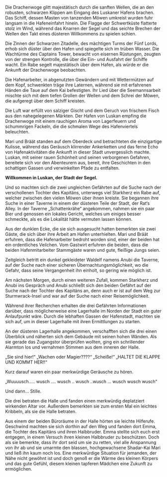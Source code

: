 Die Drachenwoge glitt majestätisch durch die sanften Wellen, die an den robusten, schwarzen Klippen am Eingang des Luskaner Hafens brachen. Das Schiff, dessen Masten von tanzenden Möwen umkreist wurden fuhr langsam in die Hafeneinfahrt hinein. Die Flagge der Schwertküste flatterte stolz im Wind, während das Knarren der Segel und das seichte Brechen der Wellen den Takt eines düsteren Willkommens zu spielen schien.

Die Zinnen der Schwarzen Zitadelle, des mächtigen Turms der Fünf Lords, erhob sich düster über den Hafen und spiegelte sich im trüben Wasser. Die Wachtürme des Captains Tower, bewacht von eisernen Rüstungen, zeugten von der strengen Kontrolle, die über die Ein- und Ausfahrt der Schiffe wacht. Ein Rabe segelt majestätisch über dem Hafen, als würde er die Ankunft der Drachenwoge beobachten.

Die Hafenarbeiter, in abgenutzten Gewändern und mit Wettermützen auf dem Kopf, schwenkten träge ihre Laternen, während sie mit erfahrenen Händen die Taue auf dem Kai befestigten. Ihr Lied über die Seemannsarbeit mischte sich mit dem tiefen Grollen der Wellen und dem Schrei der Möwen, die aufgeregt über dem Schiff kreisten.

Die Luft war erfüllt von salziger Gischt und dem Geruch von frischem Fisch aus den nahegelegenen Märkten. Der Hafen von Luskan empfing die Drachenwoge mit einem rauchigen Aroma von Lagerfeuern und schummrigen Fackeln, die die schmalen Wege des Hafenviertels beleuchten.

Mari und Bräät standen auf dem Oberdeck und betrachteten die einzigartige Kulisse, während das Geräusch klirrender Ankerketten und das ferne Echo von Hafenaktivitäten die Ankunft in dieser Stadt unvergesslich machte. Luskan, mit seiner rauen Schönheit und seinen verborgenen Gefahren, bereitete sich vor den Abenteurern aus, bereit, ihre Geschichten in den schattigen Gassen und verwinkelten Pfade zu entfalten.

**Willkommen in Luskan, der Stadt der Segel.**

Und so machten sich die zwei ungleichen Gefährten auf die Suche nach der verschollenen Tochter des Kapitäns, unterwegs viel Starkherz ein Rabe auf, welcher zwischen den vielen Möwen über ihnen kreiste. Sie begannen ihre Suche in einer Taverne in einem der düsteren Teile der Stadt, der Rat‘s Alley. In der Taverne „Schattenkrähe“ angekommen, nahmen sie ein paar Bier und genossen ein lokales Gericht, welches um einiges besser schmeckte, als es die Lokalität hätte vermuten lassen können.

Aus der dunklen Ecke, die sie sich ausgesucht hatten bemerkten sie zwei Gäste, die sich über ihre Arbeit am Hafen unterhielten. Mari und Bräät erfuhren, dass die Hafenarbeiter bedroht worden sind, einer der beiden hat ein ordentliches Veilchen. Vom Gastwirt erfuhren die beiden, dass die beiden Hafenmitarbeiter Stammgäste waren und gute, fleißige Jungs seien.

Zeitgleich betritt ein dunkel gekleideter Waldelf namens Anubi die Taverne, auf der Suche nach einer sicheren Übernachtungsmöglichkeit, wo die Gefahr, dass seine Vergangenheit ihn einholt, so gering wie möglich ist.

Am nächsten Morgen, durch einen weiteren Zufall, kommen Starkherz und Anubi ins Gespräch und Anubi schließt sich den beiden Gefährt auf der Suche nach der Tochter des Kapitäns an, denn auch er ist auf dem Weg zur Sturmwrack-Insel und war auf der Suche nach einer Reisemöglichkeit.

Während ihrer Recherchen erhalten die drei Gefährten Informationen darüber, dass möglicherweise eine Lagerhalle im Norden der Stadt ein guter Anlaufpunkt wäre. Durch die lebhaften Gassen der Hafenstadt, machten sie sich auf, um in dieser Lagerhalle mit ihren Ermittlungen zu starten.

An der düsteren Lagerhalle angekommen, verschafften sich die drei einen Überblick und näherten sich dem Gebäude mit seinen hohen Wänden. Als sie gerade das Zugangstor überprüfen wollten, ging ein schrillender Alarmton los und vernahmen Stimmen aus dem inneren der Halle.

„Sie sind hier!“
„Wachen oder Magier????“
„Scheiße!“
„HALTET DIE KLAPPE UND KOMMT HER!!“

Kurz darauf waren ein paar merkwürdige Geräusche zu hören.

„Wuuuusch….. wusch …. wusch .. wusch ..wusch … wusch wusch wusch“

Und dann… Stille.

Die drei betraten die Halle und fanden einen merkwürdig deplatziert wirkenden Altar vor. Außerdem bemerkten sie zum ersten Mal ein leichtes Kribbeln, als sie die Halle betraten.

Aus einem der beiden Büroräume in der Halle hörten sie leichte Hilferufe. Geschwind machten sie sich dorthin auf den Weg und fanden dort Emma, die Tochter des Kapitäns und ihren Halbbruder. Emma stellte sich euch erst entgegen, in einem Versuch ihren kleinen Halbbruder zu beschützen. Doch als sie bemerkte, dass ihr dort seid um sie zu retten, viel alle Anspannung von ihr ab und sie umarmte den blassen, hochgewachsene Shadar-Kai Mari und ließ ihn kaum noch los. Eine merkwürdige Situation für jemanden, der Nähe nicht gewöhnt ist und doch genoß er die Wärme des kleinen Körpers und das gute Gefühl, diesem kleinen tapferen Mädchen eine Zukunft zu ermöglichen.